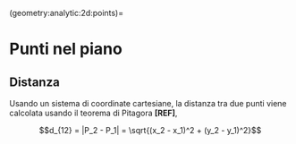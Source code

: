 (geometry:analytic:2d:points)=
# Punti nel piano

## Distanza
Usando un sistema di coordinate cartesiane, la distanza tra due punti viene calcolata usando il teorema di Pitagora **[REF]**,

$$d_{12} = |P_2 - P_1| = \sqrt{(x_2 - x_1)^2 + (y_2 - y_1)^2}$$
